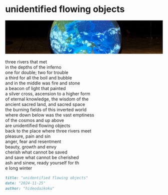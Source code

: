 # unidentified flowing objects
![unidentified flowing objects](images/unidentified%20flowing%20objects.jpeg)

three rivers that met<br/>
in the depths of the inferno<br/>
one for double; two for trouble<br/> 
a third for all the boil and bubble<br/>
and in the middle was fire and stone<br/>
a beacon of light that painted<br/>
a silver cross, ascension to a higher form<br/>
of eternal knowledge, the wisdom of the<br/> ancient sacred land, and sacred space<br/>
the burning fields of this inverted world<br/>
where down below was the vast emptiness<br/>
of the cosmos and up above<br/>
are unidentified flowing objects<br/>
back to the place where three rivers meet<br/>
pleasure, pain and sin<br/>
anger, fear and resentment<br/>
beauty, growth and envy<br/>
cherish what cannot be saved<br/>
and save what cannot be cherished<br/>
ash and sinew, ready yourself for th<br/>e
long winter

```markdown
title: "unidentified flowing objects"
date: "2024-11-25"
author: "hideodaikoku"
```